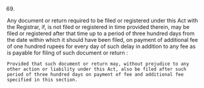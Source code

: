 69.
Any document or return required to be filed or registered under this Act with the Registrar, if, is not filed or registered in time provided therein, may be filed or registered after that time up to a period of three hundred days from the date within which it should have been filed, on payment of additional fee of one hundred rupees for every day of such delay in addition to any fee as is payable for filing of such document or return :

    Provided that such document or return may, without prejudice to any other action or liability under this Act, also be filed after such period of three hundred days on payment of fee and additional fee specified in this section.

